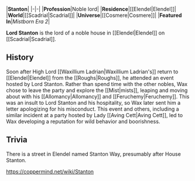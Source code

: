 |**Stanton**|
|-|-|
|**Profession**|Noble lord|
|**Residence**|[[Elendel\|Elendel]]|
|**World**|[[Scadrial\|Scadrial]]|
|**Universe**|[[Cosmere\|Cosmere]]|
|**Featured In**|*Mistborn Era 2*|

**Lord Stanton** is the lord of a noble house in [[Elendel\|Elendel]] on [[Scadrial\|Scadrial]].

## History
Soon after High Lord [[Waxillium Ladrian\|Waxillium Ladrian's]] return to [[Elendel\|Elendel]] from the [[Roughs\|Roughs]], he attended an event hosted by Lord Stanton. Rather than spend time with the other nobles, Wax chose to leave the party and explore the [[Mist\|mists]], leaping and moving about with his [[Allomancy\|Allomancy]] and [[Feruchemy\|Feruchemy]]. This was an insult to Lord Stanton and his hospitality, so Wax later sent him a letter apologizing for his misconduct. This event and others, including a similar incident at a party hosted by Lady [[Aving Cett\|Aving Cett]], led to Wax developing a reputation for wild behavior and boorishness.

## Trivia
There is a street in Elendel named Stanton Way, presumably after House Stanton.


https://coppermind.net/wiki/Stanton